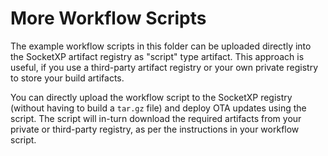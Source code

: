 # More Workflow Scripts
The example workflow scripts in this folder can be uploaded directly into the SocketXP artifact registry as "script" type artifact.  This approach is useful, if you use a third-party artifact registry or your own private registry to store your build artifacts.  

You can directly upload the workflow script to the SocketXP registry (without having to build a `tar.gz` file) and deploy OTA updates using the script.  The script will in-turn download the required artifacts from your private or third-party registry, as per the instructions in your workflow script.
